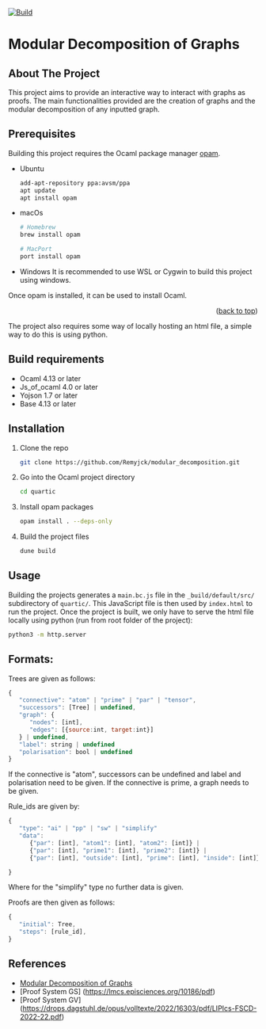 <div id="top"></div>

[![Build](https://github.com/Remyjck/modular_decomposition/actions/workflows/main.yml/badge.svg?branch=main)](https://github.com/Remyjck/modular_decomposition/actions/workflows/main.yml)

Modular Decomposition of Graphs
===


## About The Project

This project aims to provide an interactive way to interact with graphs as proofs. The main functionalities provided are the creation of graphs and the modular decomposition of any inputted graph.

## Prerequisites

Building this project requires the Ocaml package manager [opam](https://opam.ocaml.org/doc/Install.html#Using-your-distribution-39-s-package-system).
* Ubuntu
  ```sh
  add-apt-repository ppa:avsm/ppa
  apt update
  apt install opam
  ```
* macOs
  ```sh
  # Homebrew
  brew install opam

  # MacPort
  port install opam
  ```
* Windows
    It is recommended to use WSL or Cygwin to build this project using windows.

Once opam is installed, it can be used to install Ocaml.

<p align="right">(<a href="#top">back to top</a>)</p>

The project also requires some way of locally hosting an html file, a simple way to do this is using python.

## Build requirements

* Ocaml 4.13 or later
* Js_of_ocaml 4.0 or later
* Yojson 1.7 or later
* Base 4.13 or later

## Installation
1. Clone the repo
   ```sh
   git clone https://github.com/Remyjck/modular_decomposition.git
   ```
2. Go into the Ocaml project directory
   ```sh
   cd quartic
   ```
4. Install opam packages
   ```sh
   opam install . --deps-only
   ```
4. Build the project files
   ```sh
   dune build
   ```



## Usage

Building the projects generates a `main.bc.js` file in the `_build/default/src/` subdirectory of `quartic/`. This JavaScript file is then used by `index.html` to run the project. Once the project is built, we only have to serve the html file locally using python (run from root folder of the project):
   ```sh
   python3 -m http.server
   ```

## Formats:
Trees are given as follows:
```js
{
   "connective": "atom" | "prime" | "par" | "tensor",
   "successors": [Tree] | undefined,
   "graph": {
      "nodes": [int],
      "edges": [{source:int, target:int}]
   } | undefined,
   "label": string | undefined
   "polarisation": bool | undefined
}
```
If the connective is "atom", successors can be undefined and label and polarisation need to be given.
If the connective is prime, a graph needs to be given.

Rule_ids are given by:
```js
{
   "type": "ai" | "pp" | "sw" | "simplify"
   "data": 
      {"par": [int], "atom1": [int], "atom2": [int]} |
      {"par": [int], "prime1": [int], "prime2": [int]} |
      {"par": [int], "outside": [int], "prime": [int], "inside": [int]}

}
```

Where for the "simplify" type no further data is given.

Proofs are then given as follows:
```js
{
   "initial": Tree,
   "steps": [rule_id],
}
```

## References

* [Modular Decomposition of Graphs](https://www.irif.fr/~habib/Documents/cours_4-2015.pdf)
* [Proof System GS] (https://lmcs.episciences.org/10186/pdf)
* [Proof System GV] (https://drops.dagstuhl.de/opus/volltexte/2022/16303/pdf/LIPIcs-FSCD-2022-22.pdf)
